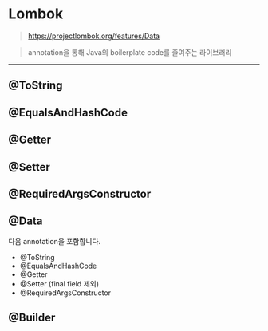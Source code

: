 # Lombok
> https://projectlombok.org/features/Data

> annotation을 통해 Java의 boilerplate code를 줄여주는 라이브러리

- - - 
## @ToString

## @EqualsAndHashCode

## @Getter

## @Setter

## @RequiredArgsConstructor


## @Data

다음 annotation을 포함합니다.
- @ToString
- @EqualsAndHashCode
- @Getter
- @Setter (final field 제외)
- @RequiredArgsConstructor

## @Builder